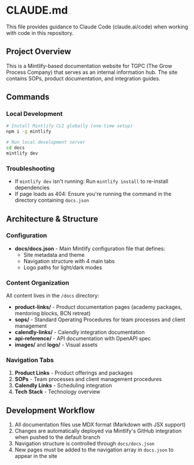# CLAUDE.md

This file provides guidance to Claude Code (claude.ai/code) when working with code in this repository.

## Project Overview
This is a Mintlify-based documentation website for TGPC (The Grow Process Company) that serves as an internal information hub. The site contains SOPs, product documentation, and integration guides.

## Commands

### Local Development
```bash
# Install Mintlify CLI globally (one-time setup)
npm i -g mintlify

# Run local development server
cd docs
mintlify dev
```

### Troubleshooting
- If `mintlify dev` isn't running: Run `mintlify install` to re-install dependencies
- If page loads as 404: Ensure you're running the command in the directory containing `docs.json`

## Architecture & Structure

### Configuration
- **docs/docs.json** - Main Mintlify configuration file that defines:
  - Site metadata and theme
  - Navigation structure with 4 main tabs
  - Logo paths for light/dark modes

### Content Organization
All content lives in the `/docs` directory:
- **product-links/** - Product documentation pages (academy packages, mentoring blocks, BCN retreat)
- **sops/** - Standard Operating Procedures for team processes and client management
- **calendly-links/** - Calendly integration documentation
- **api-reference/** - API documentation with OpenAPI spec
- **images/** and **logo/** - Visual assets

### Navigation Tabs
1. **Product Links** - Product offerings and packages
2. **SOPs** - Team processes and client management procedures
3. **Calendly Links** - Scheduling integration
4. **Tech Stack** - Technology overview

## Development Workflow
1. All documentation files use MDX format (Markdown with JSX support)
2. Changes are automatically deployed via Mintlify's GitHub integration when pushed to the default branch
3. Navigation structure is controlled through `docs/docs.json`
4. New pages must be added to the navigation array in `docs.json` to appear in the site
